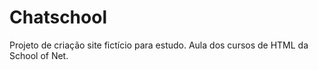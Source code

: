 # Chatschool
Projeto de criação site fictício para estudo. Aula dos cursos de HTML da School of Net.
